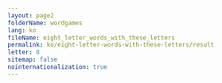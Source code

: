 ```yaml
---
layout: page2
folderName: wordgames
lang: ko
fileName: eight_letter_words_with_these_letters
permalink: ko/eight-letter-words-with-these-letters/result
letter: 8
sitemap: false
nointernationalization: true   
---
```

